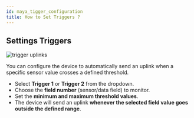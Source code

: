 ```yaml
---
id: maya_tigger_configuration
title: How to Set Triggers ?
---
```


## Settings Triggers

![trigger uplinks](/img/mayascreens/tiggerset.svg)

You can configure the device to automatically send an uplink when a specific sensor value crosses a defined threshold.

- Select **Trigger 1** or **Trigger 2** from the dropdown.
- Choose the **field number** (sensor/data field) to monitor.
- Set the **minimum and maximum threshold values**.
- The device will send an uplink **whenever the selected field value goes outside the defined range**.